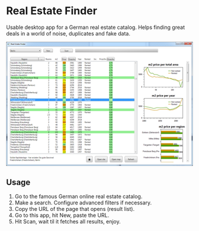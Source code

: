 # Real Estate Finder
Usable desktop app for a German real estate catalog.
Helps finding great deals in a world of noise, duplicates and fake data.

![Screenshot](screenshot.png?raw=true)

## Usage

1. Go to the famous German online real estate catalog.
1. Make a search. Configure advanced filters if necessary.
1. Copy the URL of the page that opens (result list).
1. Go to this app, hit New, paste the URL.
1. Hit Scan, wait til it fetches all results, enjoy.
